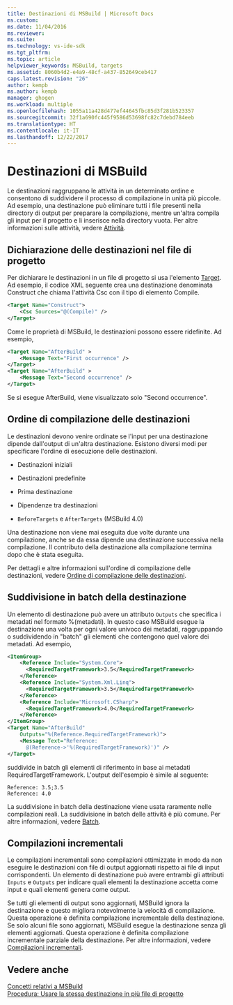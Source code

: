 ```yaml
---
title: Destinazioni di MSBuild | Microsoft Docs
ms.custom: 
ms.date: 11/04/2016
ms.reviewer: 
ms.suite: 
ms.technology: vs-ide-sdk
ms.tgt_pltfrm: 
ms.topic: article
helpviewer_keywords: MSBuild, targets
ms.assetid: 8060b4d2-e4a9-48cf-a437-852649ceb417
caps.latest.revision: "26"
author: kempb
ms.author: kempb
manager: ghogen
ms.workload: multiple
ms.openlocfilehash: 1055a11a428d477ef44645fbc85d3f281b523357
ms.sourcegitcommit: 32f1a690fc445f9586d53698fc82c7debd784eeb
ms.translationtype: HT
ms.contentlocale: it-IT
ms.lasthandoff: 12/22/2017
---
```

# <a name="msbuild-targets"></a>Destinazioni di MSBuild
Le destinazioni raggruppano le attività in un determinato ordine e consentono di suddividere il processo di compilazione in unità più piccole. Ad esempio, una destinazione può eliminare tutti i file presenti nella directory di output per preparare la compilazione, mentre un'altra compila gli input per il progetto e li inserisce nella directory vuota. Per altre informazioni sulle attività, vedere [Attività](../msbuild/msbuild-tasks.md).  
  
## <a name="declaring-targets-in-the-project-file"></a>Dichiarazione delle destinazioni nel file di progetto  
 Per dichiarare le destinazioni in un file di progetto si usa l'elemento [Target](../msbuild/target-element-msbuild.md). Ad esempio, il codice XML seguente crea una destinazione denominata Construct che chiama l'attività Csc con il tipo di elemento Compile.  
  
```xml  
<Target Name="Construct">  
    <Csc Sources="@(Compile)" />  
</Target>  
```  
  
 Come le proprietà di MSBuild, le destinazioni possono essere ridefinite. Ad esempio,  
  
```xml  
<Target Name="AfterBuild" >  
    <Message Text="First occurrence" />  
</Target>  
<Target Name="AfterBuild" >  
    <Message Text="Second occurrence" />  
</Target>  
```  
  
 Se si esegue AfterBuild, viene visualizzato solo "Second occurrence".  
  
## <a name="target-build-order"></a>Ordine di compilazione delle destinazioni  
 Le destinazioni devono venire ordinate se l'input per una destinazione dipende dall'output di un'altra destinazione. Esistono diversi modi per specificare l'ordine di esecuzione delle destinazioni.  
  
-   Destinazioni iniziali  
  
-   Destinazioni predefinite  
  
-   Prima destinazione  
  
-   Dipendenze tra destinazioni  
  
-   `BeforeTargets` e `AfterTargets` (MSBuild 4.0)  
  
 Una destinazione non viene mai eseguita due volte durante una compilazione, anche se da essa dipende una destinazione successiva nella compilazione. Il contributo della destinazione alla compilazione termina dopo che è stata eseguita.  
  
 Per dettagli e altre informazioni sull'ordine di compilazione delle destinazioni, vedere [Ordine di compilazione delle destinazioni](../msbuild/target-build-order.md).  
  
## <a name="target-batching"></a>Suddivisione in batch della destinazione  
 Un elemento di destinazione può avere un attributo `Outputs` che specifica i metadati nel formato %(metadati). In questo caso MSBuild esegue la destinazione una volta per ogni valore univoco dei metadati, raggruppando o suddividendo in "batch" gli elementi che contengono quel valore dei metadati. Ad esempio,  
  
```xml  
<ItemGroup>  
    <Reference Include="System.Core">  
      <RequiredTargetFramework>3.5</RequiredTargetFramework>  
    </Reference>  
    <Reference Include="System.Xml.Linq">  
      <RequiredTargetFramework>3.5</RequiredTargetFramework>  
    </Reference>  
    <Reference Include="Microsoft.CSharp">  
      <RequiredTargetFramework>4.0</RequiredTargetFramework>  
    </Reference>  
</ItemGroup>  
<Target Name="AfterBuild"  
    Outputs="%(Reference.RequiredTargetFramework)">  
    <Message Text="Reference:  
      @(Reference->'%(RequiredTargetFramework)')" />  
</Target>  
```  
  
 suddivide in batch gli elementi di riferimento in base ai metadati RequiredTargetFramework. L'output dell'esempio è simile al seguente:  
  
```  
Reference: 3.5;3.5  
Reference: 4.0  
```  
  
 La suddivisione in batch della destinazione viene usata raramente nelle compilazioni reali. La suddivisione in batch delle attività è più comune. Per altre informazioni, vedere [Batch](../msbuild/msbuild-batching.md).  
  
## <a name="incremental-builds"></a>Compilazioni incrementali  
 Le compilazioni incrementali sono compilazioni ottimizzate in modo da non eseguire le destinazioni con file di output aggiornati rispetto ai file di input corrispondenti. Un elemento di destinazione può avere entrambi gli attributi `Inputs` e `Outputs` per indicare quali elementi la destinazione accetta come input e quali elementi genera come output.  
  
 Se tutti gli elementi di output sono aggiornati, MSBuild ignora la destinazione e questo migliora notevolmente la velocità di compilazione. Questa operazione è definita compilazione incrementale della destinazione. Se solo alcuni file sono aggiornati, MSBuild esegue la destinazione senza gli elementi aggiornati. Questa operazione è definita compilazione incrementale parziale della destinazione. Per altre informazioni, vedere [Compilazioni incrementali](../msbuild/incremental-builds.md).  
  
## <a name="see-also"></a>Vedere anche  
 [Concetti relativi a MSBuild](../msbuild/msbuild-concepts.md)   
 [Procedura: Usare la stessa destinazione in più file di progetto](../msbuild/how-to-use-the-same-target-in-multiple-project-files.md)